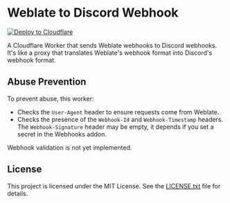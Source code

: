 # Weblate to Discord Webhook

[![Deploy to Cloudflare](https://deploy.workers.cloudflare.com/button)](https://deploy.workers.cloudflare.com/?url=https://github.com/CuteTenshii/weblate-discord-webhook)

A Cloudflare Worker that sends Weblate webhooks to Discord webhooks. It's like a proxy that translates Weblate's webhook format into Discord's webhook format.

## Abuse Prevention

To prevent abuse, this worker:
- Checks the `User-Agent` header to ensure requests come from Weblate.
- Checks the presence of the `Webhook-Id` and `Webhook-Timestamp` headers.
  The `Webhook-Signature` header may be empty, it depends if you set a secret in the Webhooks addon.

Webhook validation is not yet implemented.

## License

This project is licensed under the MIT License. See the [LICENSE.txt](LICENSE.txt) file for details.